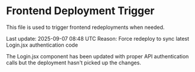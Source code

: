# Frontend Deployment Trigger

This file is used to trigger frontend redeployments when needed.

Last update: 2025-09-07 08:48 UTC
Reason: Force redeploy to sync latest Login.jsx authentication code

The Login.jsx component has been updated with proper API authentication calls but the deployment hasn't picked up the changes.

